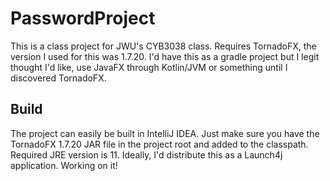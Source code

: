 # PasswordProject
This is a class project for JWU's CYB3038 class.
Requires TornadoFX, the version I used for this was 1.7.20.
I'd have this as a gradle project but I legit thought I'd like, use
JavaFX through Kotlin/JVM or something until I discovered TornadoFX.

## Build
The project can easily be built in IntelliJ IDEA. Just make sure
you have the TornadoFX 1.7.20 JAR file in the project root and added to the classpath.
Required JRE version is 11.
Ideally, I'd distribute this as a Launch4j application. Working on it!
